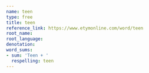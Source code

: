 ```yaml
---
name: teen
type: free
title: teen
reference_link: https://www.etymonline.com/word/teen
root_name: 
root_language: 
denotation: 
word_sums:
- sum: 'Teen + '
  respelling: teen
---
```

